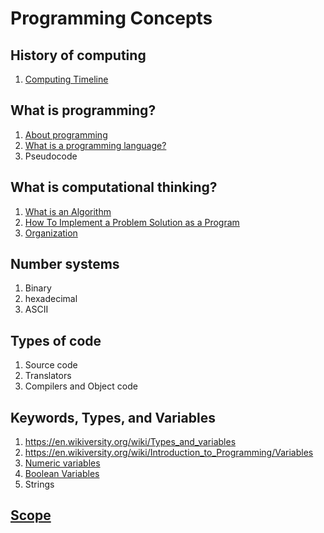 # Programming Concepts
## History of computing

1. [Computing Timeline](https://en.wikipedia.org/wiki/Timeline_of_computing)


## What is programming?
1. [About programming](https://en.wikiversity.org/wiki/Introduction_to_Programming/About_Programming)
1. [What is a programming language?](https://en.wikiversity.org/wiki/Introduction_to_Programming/Programming_Languages)
1. Pseudocode


## What is computational thinking?
1. [What is an Algorithm](https://en.wikiversity.org/wiki/What_is_an_Algorithm)
1. [How To Implement a Problem Solution as a Program](https://en.wikiversity.org/wiki/How_to_go_about_implementing_a_problem_solution_as_a_program)
1. [Organization](https://en.wikiversity.org/wiki/Introduction_to_Programming/Organization)

## Number systems
1. Binary
1. hexadecimal
1. ASCII

## Types of code
1. Source code
1. Translators
1. Compilers and Object code

## Keywords, Types, and Variables
1. https://en.wikiversity.org/wiki/Types_and_variables
1. https://en.wikiversity.org/wiki/Introduction_to_Programming/Variables
1. [Numeric variables](https://en.wikiversity.org/wiki/Introduction_to_Programming/Numeric_Variables)
1. [Boolean Variables](https://en.wikiversity.org/wiki/Introduction_to_Programming/Boolean_Variables)
1. Strings

## [Scope](https://en.wikiversity.org/wiki/Introduction_to_Programming/Scope)

